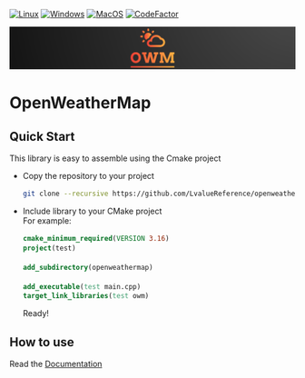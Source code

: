 [![Linux](https://github.com/LvalueReference/openweathermap/actions/workflows/Linux.yml/badge.svg?branch=master)](https://github.com/LvalueReference/openweathermap/actions/workflows/Linux.yml)
[![Windows](https://github.com/LvalueReference/openweathermap/actions/workflows/Windows.yml/badge.svg?branch=master)](https://github.com/LvalueReference/openweathermap/actions/workflows/Windows.yml)
[![MacOS](https://github.com/LvalueReference/openweathermap/actions/workflows/MacOs.yml/badge.svg)](https://github.com/LvalueReference/openweathermap/actions/workflows/MacOs.yml)
[![CodeFactor](https://www.codefactor.io/repository/github/lvaluereference/openweathermap/badge/master)](https://www.codefactor.io/repository/github/lvaluereference/openweathermap/overview/master)

![OWM](./owm_logo.png)

OpenWeatherMap
==================================

Quick Start
-----------

This library is easy to assemble using the Cmake project

* Copy the repository to your project

  ```sh
  git clone --recursive https://github.com/LvalueReference/openweathermap
  ```
* Include library to your CMake project<br>
  For example:

  ```cmake
  cmake_minimum_required(VERSION 3.16)
  project(test)

  add_subdirectory(openweathermap)

  add_executable(test main.cpp)
  target_link_libraries(test owm)
  ```

  Ready!

How to use
----------

Read the [Documentation](./doc/basics.md)